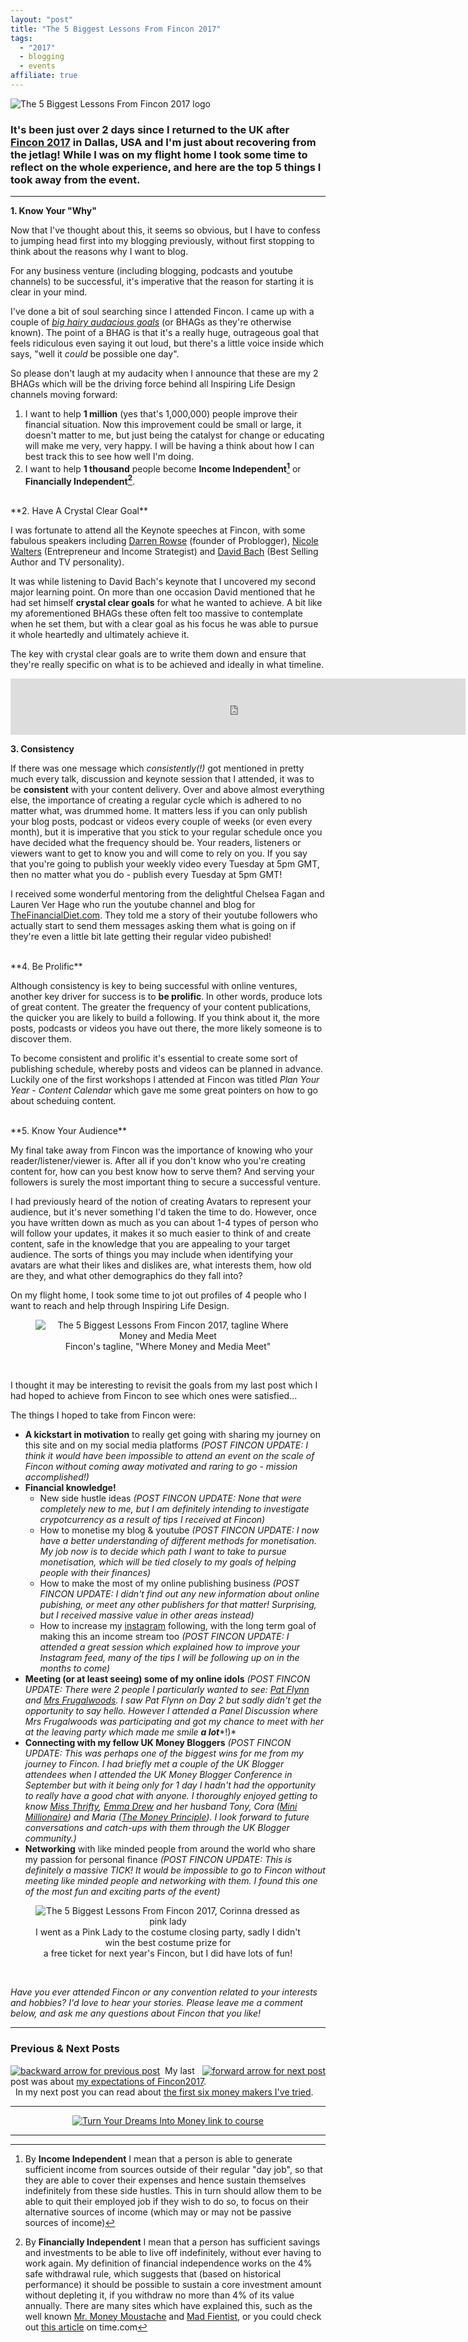 ```yaml
---
layout: "post"
title: "The 5 Biggest Lessons From Fincon 2017"
tags:
  - "2017"
  - blogging
  - events
affiliate: true
---
```


<img src='/i/Fincon17_logo.jpg' alt='The 5 Biggest Lessons From Fincon 2017 logo' />


### It's been just over 2 days since I returned to the UK after <a href="https://finconexpo.com/" target="_blank">Fincon 2017</a> in Dallas, USA and I'm just about recovering from the jetlag! While I was on my flight home I took some time to reflect on the whole experience, and here are the top 5 things I took away from the event.

***  

**1. Know Your "Why"**

Now that I've thought about this, it seems so obvious, but I have to confess to jumping head first into my blogging previously, without first stopping to think about the reasons why I want to blog. 

For any business venture (including blogging, podcasts and youtube channels) to be successful, it's imperative that the reason for starting it is clear in your mind.

I've done a bit of soul searching since I attended Fincon. I came up with a couple of <a href="https://en.wikipedia.org/wiki/Big_Hairy_Audacious_Goal" target="_blank">*big hairy audacious goals*</a> (or BHAGs as they're otherwise known). The point of a BHAG is that it's a really huge, outrageous goal that feels ridiculous even saying it out loud, but there's a little voice inside which says, "well it *could* be possible one day". 

So please don't laugh at my audacity when I announce that these are my 2 BHAGs which will be the driving force behind all Inspiring Life Design channels moving forward:

1. I want to help **1 million** (yes that's 1,000,000) people improve their financial situation. Now this improvement could be small or large, it doesn't matter to me, but just being the catalyst for change or educating will make me very, very happy. I will be having a think about how I can best track this to see how well I'm doing.
2. I want to help **1 thousand** people become **Income Independent[^1]** or **Financially Independent[^2]**.

[^1]: By **Income Independent** I mean that a person is able to generate sufficient income from sources outside of their regular "day job", so that they are able to cover their expenses and hence sustain themselves indefinitely from these side hustles. This in turn should allow them to be able to quit their employed job if they wish to do so, to focus on their alternative sources of income (which may or may not be passive sources of income)

[^2]: By **Financially Independent** I mean that a person has sufficient savings and investments to be able to live off indefinitely, without ever having to work again. My definition of financial independence works on the 4% safe withdrawal rule, which suggests that (based on historical performance) it should be possible to sustain a core investment amount without depleting it, if you withdraw no more than 4% of its value annually. There are many sites which have explained this, such as the well known <a href="http://www.mrmoneymustache.com/2012/05/29/how-much-do-i-need-for-retirement/" target="_blank">Mr. Money Moustache</a> and <a href="http://www.madfientist.com/safe-withdrawal-rate/" target="_blank">Mad Fientist</a>, or you could check out <a href="http://time.com/money/4689984/safe-withdrawal-rate-retirement/" target="_blank">this article</a> on time.com

<br>
**2. Have A Crystal Clear Goal**

I was fortunate to attend all the Keynote speeches at Fincon, with some fabulous speakers including <a href="https://problogger.com/start-here/" target="_blank">Darren Rowse</a> (founder of Problogger), <a href="http://www.nicolewalters.tv/blog/" target="_blank">Nicole Walters</a> (Entrepreneur and Income Strategist) and <a href="https://davidbach.com/" target="_blank">David Bach</a> (Best Selling Author and TV personality).

It was while listening to David Bach's keynote that I uncovered my second major learning point. On more than one occasion David mentioned that he had set himself **crystal clear goals** for what he wanted to achieve. A bit like my aforementioned BHAGs these often felt too massive to contemplate when he set them, but with a clear goal as his focus he was able to pursue it whole heartedly and ultimately achieve it.

The key with crystal clear goals are to write them down and ensure that they're really specific on what is to be achieved and ideally in what timeline.

<center>
<!-- START ADVERTISER: Amazon Prime -->
<iframe src="https://rcm-eu.amazon-adsystem.com/e/cm?o=2&p=48&l=ur1&category=prime&banner=07611K9DCBMPXVQDDD82&f=ifr&linkID=4b1697ce3811b70e39fbc8368d2ba6fc&t=ild0b-21&tracking_id=ild0b-21" width="728" height="90" scrolling="no" border="0" marginwidth="0" style="border:none;" frameborder="0"></iframe>
<!-- END ADVERTISER: Amazon Prime -->
</center>

**3. Consistency**

If there was one message which *consistently(!)* got mentioned in pretty much every talk, discussion and keynote session that I attended, it was to be **consistent** with your content delivery. Over and above almost everything else, the importance of creating a regular cycle which is adhered to no matter what, was drummed home. It matters less if you can only publish your blog posts, podcast or videos every couple of weeks (or even every month), but it is imperative that you stick to your regular schedule once you have decided what the frequency should be. Your readers, listeners or viewers want to get to know you and will come to rely on you. If you say that you're going to publish your weekly video every Tuesday at 5pm GMT, then no matter what you do - publish every Tuesday at 5pm GMT!

I received some wonderful mentoring from the delightful Chelsea Fagan and Lauren Ver Hage who run the youtube channel and blog for <a href="http://thefinancialdiet.com/community/" target="_blank">TheFinancialDiet.com</a>. They told me a story of their youtube followers who actually start to send them messages asking them what is going on if they're even a little bit late getting their regular video pubished!

<br>
**4. Be Prolific**

Although consistency is key to being successful with online ventures, another key driver for success is to **be prolific**. In other words, produce lots of great content. The greater the frequency of your content publications, the quicker you are likely to build a following. If you think about it, the more posts, podcasts or videos you have out there, the more likely someone is to discover them.

To become consistent and prolific it's essential to create some sort of publishing schedule, whereby posts and videos can be planned in advance. Luckily one of the first workshops I attended at Fincon was titled *Plan Your Year - Content Calendar* which gave me some great pointers on how to go about scheduing content.

<br>
**5. Know Your Audience**
 
My final take away from Fincon was the importance of knowing who your reader/listener/viewer is. After all if you don't know who you're creating content for, how can you best know how to serve them? And serving your followers is surely the most important thing to secure a successful venture.

I had previously heard of the notion of creating Avatars to represent your audience, but it's never something I'd taken the time to do. However, once you have written down as much as you can about 1-4 types of person who will follow your updates, it makes it so much easier to think of and create content, safe in the knowledge that you are appealing to your target audience. The sorts of things you may include when identifying your avatars are what their likes and dislikes are, what interests them, how old are they, and what other demographics do they fall into?

On my flight home, I took some time to jot out profiles of 4 people who I want to reach and help through Inspiring Life Design.

<center>
<figure>
    <img src='/i/Fincon_sign.jpg' alt='The 5 Biggest Lessons From Fincon 2017, tagline Where Money and Media Meet' />
    <figcaption>Fincon's tagline, "Where Money and Media Meet"</figcaption>
</figure>
</center>
<br>

I thought it may be interesting to revisit the goals from my last post which I had hoped to achieve from Fincon to see which ones were satisfied...


The things I hoped to take from Fincon were:

- **A kickstart in motivation** to really get going with sharing my journey on this site and on my social media platforms *(POST FINCON UPDATE: I think it would have been impossible to attend an event on the scale of Fincon without coming away motivated and raring to go - mission accomplished!)*
- **Financial knowledge!**
	- New side hustle ideas *(POST FINCON UPDATE: None that were completely new to me, but I am definitely intending to investigate crypotcurrency as a result of tips I received at Fincon)*
	- How to monetise my blog & youtube *(POST FINCON UPDATE: I now have a better understanding of different methods for monetisation. My job now is to decide which path I want to take to pursue monetisation, which will be tied closely to my goals of helping people with their finances)*
	- How to make the most of my online publishing business *(POST FINCON UPDATE: I didn't find out any new information about online pubishing, or meet any other publishers for that matter! Surprising, but I received massive value in other areas instead)*
	- How to increase my <a href="https://www.instagram.com/inspiringlifedesign/" target="_blank">instagram</a> following, with the long term goal of making this an income stream too *(POST FINCON UPDATE: I attended a great session which explained how to improve your Instagram feed, many of the tips I will be following up on in the months to come)*
- **Meeting (or at least seeing) some of my online idols** *(POST FINCON UPDATE: There were 2 people I particularly wanted to see: <a href="https://www.smartpassiveincome.com/about/" target="_blank">Pat Flynn</a> and <a href="http://www.frugalwoods.com/2014/07/16/more-than-you-ever-wanted-to-know-about-the-frugalwoods-family/" target="_blank">Mrs Frugalwoods</a>. I saw Pat Flynn on Day 2 but sadly didn't get the opportunity to say hello. However I attended a Panel Discussion where Mrs Frugalwoods was participating and got my chance to meet with her at the leaving party which made me smile* ***a lot****!)*
- **Connecting with my fellow UK Money Bloggers** *(POST FINCON UPDATE: This was perhaps one of the biggest wins for me from my journey to Fincon. I had briefly met a couple of the UK Blogger attendees when I attended the UK Money Blogger Conference in September but with it being only for 1 day I hadn't had the opportunity to really have a good chat with anyone. I thoroughly enjoyed getting to know <a href="https://www.miss-thrifty.co.uk/" target="_blank">Miss Thrifty</a>, <a href="https://emmadrew.info/" target="_blank">Emma Drew</a> and her husband Tony, Cora (<a href="https://theminimillionaire.com/" target="_blank">Mini Millionaire</a>) and Maria (<a href="https://www.themoneyprinciple.co.uk/about-us/" target="_blank">The Money Principle</a>). I look forward to future conversations and catch-ups with them through the UK Blogger community.)*
- **Networking** with like minded people from around the world who share my passion for personal finance *(POST FINCON UPDATE: This is definitely a massive TICK! It would be impossible to go to Fincon without meeting like minded people and networking with them. I found this one of the most fun and exciting parts of the event)*

<center>
<figure>
    <img src='/i/Fincon_pink_lady.jpg' alt='The 5 Biggest Lessons From Fincon 2017, Corinna dressed as pink lady' />
    <figcaption>I went as a Pink Lady to the costume closing party, sadly I didn't win the best costume prize for<br>a free ticket for next year's Fincon, but I did have lots of fun!</figcaption>
</figure>
</center>
<br>

*Have you ever attended Fincon or any convention related to your interests and hobbies? I'd love to hear your stories. Please leave me a comment below, and ask me any questions about Fincon that you like!*

***

### Previous & Next Posts

<a href="/posts/Dallas-2017-Fincon.html" style="float: left"><img src='/i/backward.png' alt='backward arrow for previous post' /></a> &nbsp;
<a href="/posts/first-six-money-makers.html" style="float: right"><img src='/i/forward.png' alt='forward arrow for next post' /></a>
My last post was about [my expectations of Fincon2017](/posts/Dallas-2017-Fincon.html).<br>
&nbsp;&nbsp;In my next post you can read about [the first six money makers I've tried](/posts/first-six-money-makers.html).

***

<!-- START ADVERTISER: Turn Your Dreams Into Money -->
<center>
<a href="http://bit.ly/turnyourdreamsintomoney" target="_blank"><img src='/aff/turn-your-dreams-into-money-728x90.png' alt='Turn Your Dreams Into Money link to course' /></a>
</center>
<!-- END ADVERTISER: Turn Your Dreams Into Money -->

***












     




